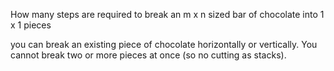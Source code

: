 How many steps are required to break an m x n sized bar of chocolate into 1 x 1 pieces

you can break an existing piece of chocolate horizontally or vertically. You cannot break two or more pieces at once (so no cutting as stacks).
